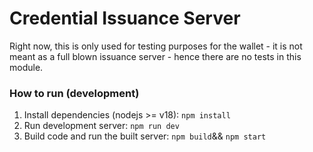 # Credential Issuance Server
Right now, this is only used for testing purposes for the wallet - it is not meant as a full blown issuance server - hence there are no tests in this module.

### How to run (development)
1. Install dependencies (nodejs >= v18):
   `npm install`
2. Run development server:
    `npm run dev`
3. Build code and run the built server:
   `npm build`&& `npm start`

